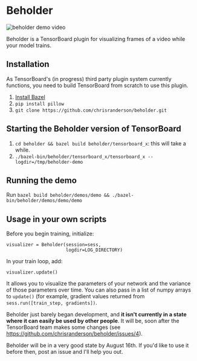 # Beholder

![beholder demo video](https://raw.githubusercontent.com/chrisranderson/beholder/master/demo.gif)

Beholder is a TensorBoard plugin for visualizing frames of a video while your model trains. 

## Installation
As TensorBoard's (in progress) third party plugin system currently functions, you need to build TensorBoard from scratch to use this plugin.

1. [Install Bazel](https://docs.bazel.build/versions/master/install.html)
2. `pip install pillow`
3. `git clone https://github.com/chrisranderson/beholder.git`

## Starting the Beholder version of TensorBoard
1. `cd beholder && bazel build beholder/tensorboard_x`: this will take a while.
2. `./bazel-bin/beholder/tensorboard_x/tensorboard_x --logdir=/tmp/beholder-demo`

## Running the demo
Run `bazel build beholder/demos/demo && ./bazel-bin/beholder/demos/demo/demo`

## Usage in your own scripts

Before you begin training, initialize:

    visualizer = Beholder(session=sess,
                          logdir=LOG_DIRECTORY)

In your train loop, add:

    visualizer.update()

It allows you to visualize the parameters of your network and the variance of those parameters over time. You can also pass in a list of numpy arrays to `update()` (for example, gradient values returned from `sess.run([train_step, gradients])`.

Beholder just barely began development, and **it isn't currently in a state where it can easily be used by other people**. It will be, soon after the TensorBoard team makes some changes (see https://github.com/chrisranderson/beholder/issues/4).

Beholder will be in a very good state by August 16th. If you'd like to use it before then, post an issue and I'll help you out.

